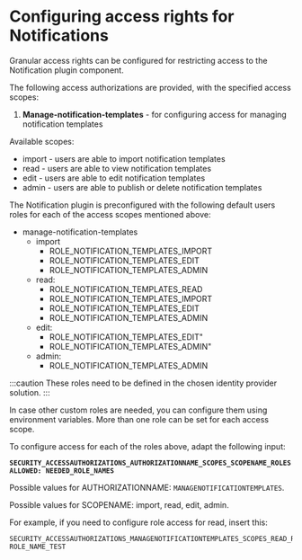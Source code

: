 # Configuring access rights for Notifications

Granular access rights can be configured for restricting access to the Notification plugin component.



The following access authorizations are provided, with the specified access scopes:

1. **Manage-notification-templates** - for configuring access for managing notification templates

Available scopes:

* import - users are able to import notification templates
* read - users are able to view notification templates
* edit - users are able to edit notification templates
* admin - users are able to publish or delete notification templates

The Notification plugin is preconfigured with the following default users roles for each of the access scopes mentioned above:

* manage-notification-templates
  * import
    * ROLE_NOTIFICATION_TEMPLATES_IMPORT
    * ROLE_NOTIFICATION_TEMPLATES_EDIT
    * ROLE_NOTIFICATION_TEMPLATES_ADMIN
  * read:
    * ROLE_NOTIFICATION_TEMPLATES_READ
    * ROLE_NOTIFICATION_TEMPLATES_IMPORT
    * ROLE_NOTIFICATION_TEMPLATES_EDIT
    * ROLE_NOTIFICATION_TEMPLATES_ADMIN
  * edit:
    * ROLE_NOTIFICATION_TEMPLATES_EDIT"
    * ROLE_NOTIFICATION_TEMPLATES_ADMIN"
  * admin:
    * ROLE_NOTIFICATION_TEMPLATES_ADMIN

:::caution
These roles need to be defined in the chosen identity provider solution.
:::

In case other custom roles are needed, you can configure them using environment variables. More than one role can be set for each access scope.

To configure access for each of the roles above, adapt the following input:

**`SECURITY_ACCESSAUTHORIZATIONS_AUTHORIZATIONNAME_SCOPES_SCOPENAME_ROLESALLOWED: NEEDED_ROLE_NAMES`**

Possible values for AUTHORIZATIONNAME: `MANAGENOTIFICATIONTEMPLATES`.

Possible values for SCOPENAME: import, read, edit, admin.

For example, if you need to configure role access for read, insert this:

```
SECURITY_ACCESSAUTHORIZATIONS_MANAGENOTIFICATIONTEMPLATES_SCOPES_READ_ROLESALLOWED: ROLE_NAME_TEST
```
